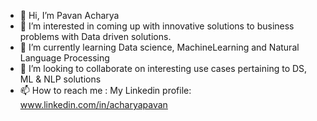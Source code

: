 - 👋 Hi, I’m Pavan Acharya
- 👀 I’m interested in coming up with innovative solutions to business problems with Data driven solutions.
- 🌱 I’m currently learning Data science, MachineLearning and Natural Language Processing
- 💞️ I’m looking to collaborate on interesting use cases pertaining to DS, ML & NLP solutions
- 📫 How to reach me : My Linkedin profile: www.linkedin.com/in/acharyapavan

<!---
pavan-hub/pavan-hub is a ✨ special ✨ repository because its `README.md` (this file) appears on your GitHub profile.
You can click the Preview link to take a look at your changes.
--->
